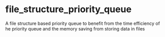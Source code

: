 # file_structure_priority_queue
A file structure based priority queue to benefit from the time efficiency of he priority queue and the memory saving from storing data in files
